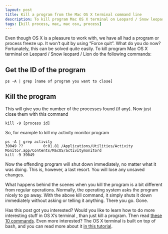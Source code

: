 ```yaml
---
layout: post
title: Kill a program from the Mac OS X terminal command line
description: To kill program Mac OS X terminal on Leopard / Snow leopard / Lion do the following commands. The program will shut down immediately
tags: [kill process, mac, mac osx, process]
---
```


Even though OS X is a pleasure to work with, we have all had a program or process freeze up. It won’t quit by using “Force quit”. What do you do now? Fortunately, this can be solved quite easily. To kill program Mac OS X  terminal on Leopard / Snow leopard / Lion do the following commands:

## Get the ID of the program
```shell
ps -A | grep [name of program you want to close]
```

## Kill the program
This will give you the number of the processes found (if any). Now just close them with this command

```shell
kill -9 [process id]
```

So, for example to kill my activity monitor program

```shell
ps -A | grep activity
39049 ??         0:01.81 /Applications/Utilities/Activity Monitor.app/Contents/MacOS/activitymonitord
kill -9 39049
```

Now the offending program will shut down immediately, no matter what it was doing. This is, however, a last resort. You will lose any unsaved changes.

What happens behind the scenes when you kill the program is a bit different from regular operations. Normally, the operating system asks the program nicely to go away. With the above kill command, it simply shuts it down immediately without asking or telling it anything. There you go. Gone.

Has this post got you interested? Would you like to learn how to do more interesting stuff in OS X’s terminal , than just kill a program. Then read [these 10 commands](http://mac.tutsplus.com/tutorials/terminal/10-terminal-commands-that-every-mac-user-should-know/). Even more interested? The OS X terminal is built on top of bash, and you can read more about it [in this tutorial](http://tldp.org/HOWTO/Bash-Prog-Intro-HOWTO.html).
